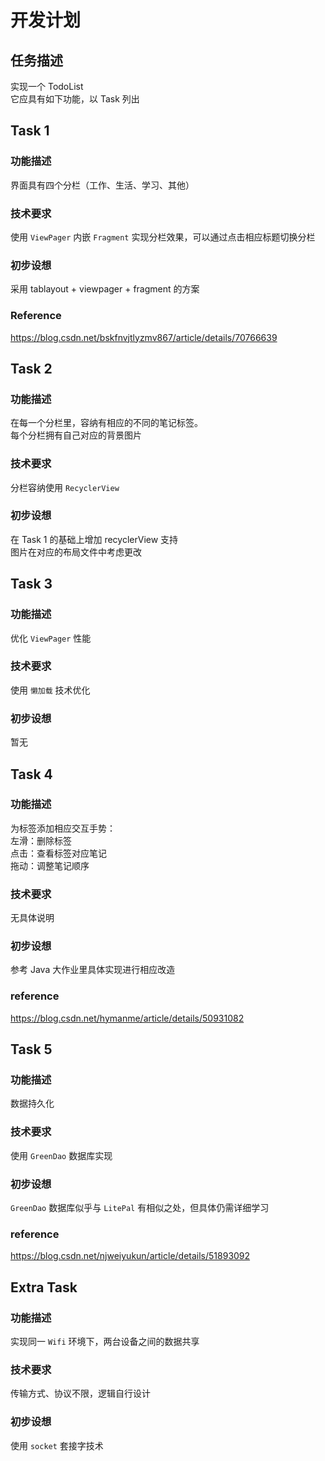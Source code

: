 # **开发计划**
## **任务描述**
实现一个 TodoList  
它应具有如下功能，以 Task 列出
## **Task 1**
### **功能描述**
界面具有四个分栏（工作、生活、学习、其他）
### **技术要求**
使用 `ViewPager` 内嵌 `Fragment` 实现分栏效果，可以通过点击相应标题切换分栏
### **初步设想**
采用 tablayout + viewpager + fragment 的方案
### **Reference**
https://blog.csdn.net/bskfnvjtlyzmv867/article/details/70766639
## **Task 2**
### **功能描述**
在每一个分栏里，容纳有相应的不同的笔记标签。  
每个分栏拥有自己对应的背景图片
### **技术要求**
分栏容纳使用 `RecyclerView`
### **初步设想**
在 Task 1 的基础上增加 recyclerView 支持  
图片在对应的布局文件中考虑更改
## **Task 3**
### **功能描述**
优化 `ViewPager` 性能
### **技术要求**
使用 `懒加载` 技术优化
### **初步设想**
暂无
## **Task 4**
### **功能描述**
为标签添加相应交互手势：  
左滑：删除标签  
点击：查看标签对应笔记  
拖动：调整笔记顺序
### **技术要求**
无具体说明
### **初步设想**
参考 Java 大作业里具体实现进行相应改造
### **reference**
https://blog.csdn.net/hymanme/article/details/50931082
## Task 5
### **功能描述**
数据持久化
### **技术要求**
使用 `GreenDao` 数据库实现
### **初步设想**
`GreenDao` 数据库似乎与 `LitePal` 有相似之处，但具体仍需详细学习
### **reference**
https://blog.csdn.net/njweiyukun/article/details/51893092
## **Extra Task**
### **功能描述**
实现同一 `Wifi` 环境下，两台设备之间的数据共享
### **技术要求**
传输方式、协议不限，逻辑自行设计
### **初步设想**
使用 `socket` 套接字技术